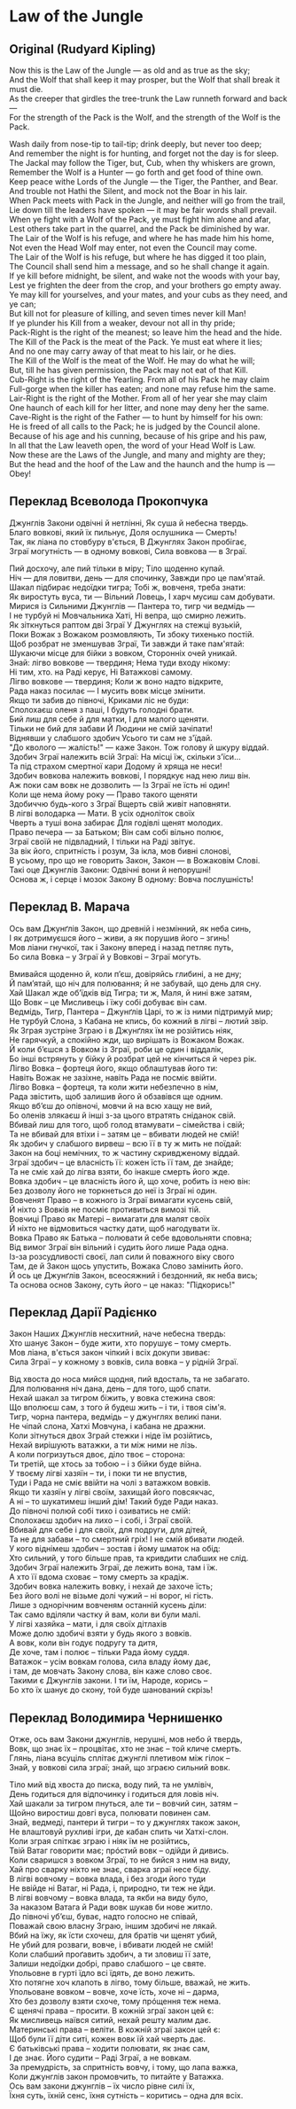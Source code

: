 # Law of the Jungle

## Original (Rudyard Kipling)

Now this is the Law of the Jungle — as old and as true as the sky;  
And the Wolf that shall keep it may prosper, but the Wolf that shall break it must die.  
As the creeper that girdles the tree-trunk the Law runneth forward and back —  
For the strength of the Pack is the Wolf, and the strength of the Wolf is the Pack.

Wash daily from nose-tip to tail-tip; drink deeply, but never too deep;  
And remember the night is for hunting, and forget not the day is for sleep.  
The Jackal may follow the Tiger, but, Cub, when thy whiskers are grown,  
Remember the Wolf is a Hunter — go forth and get food of thine own.  
Keep peace withe Lords of the Jungle — the Tiger, the Panther, and Bear.  
And trouble not Hathi the Silent, and mock not the Boar in his lair.  
When Pack meets with Pack in the Jungle, and neither will go from the trail,  
Lie down till the leaders have spoken — it may be fair words shall prevail.  
When ye fight with a Wolf of the Pack, ye must fight him alone and afar,  
Lest others take part in the quarrel, and the Pack be diminished by war.  
The Lair of the Wolf is his refuge, and where he has made him his home,  
Not even the Head Wolf may enter, not even the Council may come.  
The Lair of the Wolf is his refuge, but where he has digged it too plain,  
The Council shall send him a message, and so he shall change it again.  
If ye kill before midnight, be silent, and wake not the woods with your bay,  
Lest ye frighten the deer from the crop, and your brothers go empty away.  
Ye may kill for yourselves, and your mates, and your cubs as they need, and ye can;  
But kill not for pleasure of killing, and seven times never kill Man!  
If ye plunder his Kill from a weaker, devour not all in thy pride;  
Pack-Right is the right of the meanest; so leave him the head and the hide.  
The Kill of the Pack is the meat of the Pack. Ye must eat where it lies;  
And no one may carry away of that meat to his lair, or he dies.  
The Kill of the Wolf is the meat of the Wolf. He may do what he will;  
But, till he has given permission, the Pack may not eat of that Kill.  
Cub-Right is the right of the Yearling. From all of his Pack he may claim  
Full-gorge when the killer has eaten; and none may refuse him the same.  
Lair-Right is the right of the Mother. From all of her year she may claim  
One haunch of each kill for her litter, and none may deny her the same.  
Cave-Right is the right of the Father — to hunt by himself for his own:  
He is freed of all calls to the Pack; he is judged by the Council alone.  
Because of his age and his cunning, because of his gripe and his paw,  
In all that the Law leaveth open, the word of your Head Wolf is Law.  
Now these are the Laws of the Jungle, and many and mighty are they;  
But the head and the hoof of the Law and the haunch and the hump is — Obey!  

## Переклад Всеволода Прокопчука

Джунглів Закони одвічні й нетлінні, Як суша й небесна твердь.  
Благо вовкові, який їх пильнує, Доля ослушника — Смерть!  
Так, як ліана по стовбуру в'ється, В Джунглях Закон пробігає,  
Зграї могутність — в одному вовкові, Сила вовкова — в Зграї.  
  
Пий досхочу, але пий тільки в міру; Тіло щоденно купай.  
Ніч — для ловитви, день — для спочинку, Завжди про це пам'ятай.  
Шакал підбирає недоїдки тигра; Тобі ж, вовченя, треба знати:  
Як виростуть вуса, ти — Вільний Ловець, І харч мусиш сам добувати.  
Мирися із Сильними Джунглів — Пантера то, тигр чи ведмідь —  
І не турбуй ні Мовчальника Хаті, Ні вепра, що смирно лежить.  
Як зіткнуться раптом дві Зграї У Джунглях на стежці вузькій,  
Поки Вожак з Вожаком розмовляють, Ти збоку тихенько постій.  
Щоб розбрат не зменшував Зграї, Ти завжди й таке пам'ятай:  
Шукаючи місце для бійки з вовком, Сторонніх очей уникай.  
Знай: лігво вовкове — твердиня; Нема туди входу нікому:  
Ні тим, хто. на Раді керує, Ні Ватажкові самому.  
Лігво вовкове — твердиня; Коли ж воно надто відкрите,  
Рада наказ посилає — І мусить вовк місце змінити.  
Якщо ти забив до півночі, Криками ліс не буди:  
Сполохаєш оленя з паші, І будуть голодні брати.  
Бий лиш для себе й для матки, І для малого щеняти.  
Тільки не бий для забави Й Людини не смій зачіпати!  
Віднявши у слабшого здобич Усього ти сам не з'їдай.  
"До кволого — жалість!" — каже Закон. Тож голову й шкуру віддай.  
Здобич Зграї належить всій Зграї: На місці їж, скільки з'їси…  
Та під страхом смертної кари Додому й хряща не неси!  
Здобич вовкова належить вовкові, І порядкує над нею лиш він.  
Аж поки сам вовк не дозволить — Із Зграї не їсть ні один!  
Коли ще нема йому року — Право такого щеняти  
Здобиччю будь-кого з Зграї Вщерть свій живіт наповняти.  
В лігві володарка — Мати. В усіх одноліток своїх  
Чверть а туші вона забирає Для годівлі щенят молодих.  
Право печера — за Батьком; Він сам собі вільно полює,  
Зграї своїй не підвладний, І тільки на Раді звітує.  
За вік його, спритність і розум, За ікла, мов бивні слонові,  
В усьому, про що не говорить Закон, Закон — в Вожаковім Слові.  
Такі оце Джунглів Закони: Одвічні вони й непорушні!  
Основа ж, і серце і мозок Закону В одному: Вовча послушність!  

## Переклад В. Марача

Ось вам Джунґлів Закон, що древній і незмінний, як неба синь,  
І як дотримуєшся його – живи, а як порушив його – згинь!  
Мов ліани гнучкої, так і Закону вперед і назад петляє путь,  
Бо сила Вовка – у Зграї й у Вовкові – Зграї могуть.  
  
Вмивайся щоденно й, коли п’єш, довіряйсь глибині, а не дну;  
Й пам’ятай, що ніч для полювання; й не забувай, що день для сну.  
Хай Шакал жде об’їдків від Тигра; ти ж, Маля, й нині вже затям,  
Що Вовк – це Мисливець і їжу собі добуває він сам.  
Ведмідь, Тигр, Пантера – Джунґлів Царі, то ж із ними підтримуй мир;  
Не турбуй Слона, з Кабана не кпись, бо кожний в лігві – лютий звір.  
Як Зграя зустріне Зграю і в Джунґлях їм не розійтись ніяк,  
Не гарячкуй, а спокійно жди, що вирішать із Вожаком Вожак.  
Й коли б’єшся з Вовком із Зграї, роби це один і віддалік,  
Бо інші встрянуть у бійку й розбрат цей не кінчиться й через рік.  
Лігво Вовка – фортеця його, якщо облаштував його ти:  
Навіть Вожак не зазіхне, навіть Рада не посміє ввійти.  
Лігво Вовка – фортеця, та коли жити небезпечно в нім,  
Рада звістить, щоб залишив його й обзавівся ще одним.  
Якщо вб’єш до опівночі, мовчи й на всю хащу не вий,  
Бо оленів злякаєш й інші з-за цього втратять сніданок свій.  
Вбивай лиш для того, щоб голод втамувати – сімейства і свій;  
Та не вбивай для втіхи і – затям це – вбивати людей не смій!  
Як здобич у слабшого вирвеш – всю її в ту ж мить не поїдай:  
Закон на боці немічних, то ж частину скривдженому віддай.  
Зграї здобич – це власність її: кожен їсть її там, де знайде;  
Та не сміє хай до лігва взяти, бо інакше смерть його жде.  
Вовка здобич – це власність його й, що хоче, робить із нею він:  
Без дозволу його не торкнеться до неї із Зграї ні один.  
Вовченят Право – в кожного із Зграї вимагати кусень свій,  
Й ніхто з Вовків не посміє противиться вимозі тій.  
Вовчиці Право як Матері – вимагати для малят своїх  
Й ніхто не відмовиться частку дати, щоб нагодувати їх.  
Вовка Право як Батька – полювати й себе вдовольняти сповна;  
Від вимог Зграї він вільний і судить його лише Рада одна.  
Із-за розсудливості своєї, лап сили й поважного віку свого  
Там, де й Закон щось упустить, Вожака Слово замінить його.  
Й ось це Джунґлів Закон, всеосяжний і бездонний, як неба вись;  
Та основа основ Закону, суть його – це наказ: "Підкорись!"  

## Переклад Дарії Радієнко

Закон Наших Джунглів несхитний, наче небесна твердь:  
Хто шанує Закон – буде жити, хто порушує – тому смерть.  
Мов ліана, в'ється закон чіпкий і всіх докупи звиває:  
Сила Зграї – у кожному з вовків, сила вовка – у рідній Зграї.  

Від хвоста до носа мийся щодня, пий вдосталь, та не забагато.  
Для полювання ніч дана, день – для того, щоб спати.  
Нехай шакал за тигром біжить, у вовка стежина своя:  
Що вполюєш сам, з того й будеш жить – і ти, і твоя сім'я.  
Тигр, чорна пантера, ведмідь – у джунглях великі пани.  
Не чіпай слона, Хатхі Мовчуна, і кабана не дражни.  
Коли зітнуться двох Зграй стежки і ніде їм розійтись,  
Нехай вирішують ватажки, а ти між ними не лізь.  
А коли погризуться двоє, діло твоє – сторона:  
Ти третій, ще хтось за тобою – і з бійки буде війна.  
У твоєму лігві хазяїн – ти, і поки ти не впустив,  
Туди і Рада не сміє ввійти на чолі з ватажком вовків.  
Якщо ти хазяїн у лігві своїм, захищай його повсякчас,  
А ні – то шукатимеш інший дім! Такий буде Ради наказ.  
До півночі полюй собі тихо і озиватись не смій:  
Сполохаєш здобич на лихо – і собі, і Зграї своїй.  
Вбивай для себе і для своїх, для подруги, для дітей,  
Та не для забави – то смертний гріх! І не смій вбивати людей.  
У кого віднімеш здобич – зостав і йому шматок на обід:  
Хто сильний, у того більше прав, та кривдити слабших не слід.  
Здобич Зграї належить Зграї, де лежить вона, там і їж.  
А хто її вдома сховає – тому смерть за крадіж.  
Здобич вовка належить вовку, і нехай де захоче їсть;  
Без його волі не візьме долі чужий – ні ворог, ні гість.  
Лише з однорічним вовченям останній кусень діли:  
Так само вділяли частку й вам, коли ви були малі.  
У лігві хазяйка – мати, і для своїх дітлахів  
Може долю здобичі взяти у будь якого з вовків.  
А вовк, коли він годує подругу та дитя,  
Де хоче, там і полює – тільки Рада йому суддя.  
Ватажок – усім вовкам голова, сила владу йому дає,  
і там, де мовчать Закону слова, він каже слово своє.  
Такими є Джунглів закони. І ти їм, Народе, корись –  
Бо хто їх шанує до скону, той буде шанований скрізь!

## Переклад Володимира Чернишенко

Отже, ось вам Закони джунглів, нерушні, мов небо й твердь,  
Вовк, що знає їх – процвітає, хто не знає – той кличе смерть.  
Глянь, ліана всуціль сплітає джунглі плетивом між гілок –  
Знай, у вовкові сила зграї; знай, що зграєю сильний вовк.  
  
Тіло мий від хвоста до писка, воду пий, та не умлівіч,  
День годиться для відпочинку і годиться для ловів ніч.  
Хай шакали за тигром пнуться, але ти – вовчий син, затям –  
Щойно виростиш довгі вуса, полювати повинен сам.  
Знай, ведмеді, пантери й тигри – то у джунглях також закон,  
Не влаштовуй рухливі ігри, де кабан спить чи Хатхі-слон.  
Коли зграя спіткає зграю і ніяк їм не розійтись,  
Твій Ватаг говорити має; прóстий вовк – одійди й дивись.  
Коли сваришся з вовком Зграї, то не бийся з ним на виду,  
Хай про сварку ніхто не знає, сварка зграї несе біду.  
В лігві вовчому – вовка влада, і без згоди його туди  
Не ввійде ні Ватаг, ні Рада, і, природно, ти теж не йди.  
В лігві вовчому – вовка влада, та якби на виду було,  
За наказом Ватага й Ради вовк шукав би нове житло.  
До півночі уб’єш, буває, надто голосно не співай,  
Поважай свою власну Зграю, іншим здобичі не лякай.  
Вбий на їжу, як їсти схочеш, для братів чи щенят убий,  
Не убий для розваги, вовче, і вбивати людей не смій!  
Коли слабший проґавить здобич, а ти зловиш її зате,  
Залиши недоїдки добрі, право слабшого – це святе.  
Упольовне в гурті їдло всі їдять, де воно лежить.  
Хто потягне хоч клапоть в лігво, тому більше, вважай, не жить.  
Упольоване вовком – вовче, хоче їсть, хоче ні – дарма,  
Хто без дозволу взяти схоче, тому прóщення теж нема.  
Є щенячі права – просити. В кожній зграї закон цей є:  
Як мисливець наївся ситий, нехай решту малим дає.  
Материнські права – веліти. В кожній зграї закон цей є:  
Щоб були її діти ситі, кожен вовк їй хай чверть дає.  
Є батьківські права – ходити полювати, як знає сам,  
І де знає. Його судити – Раді Зграї, а не вовкам.  
За премудрість, за спритність вовчу, і тому, що лапа важка,  
Коли джунглів закон промовчить, то питайте у Ватажка.  
Ось вам закони джунглів – їх число рівне силі їх,  
Їхня суть, їхній сенс, їхня сутність – коритись – одна для всіх.  